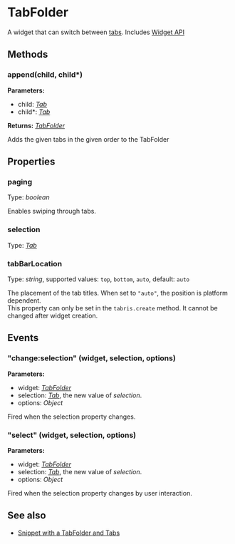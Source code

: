 ---
---
# TabFolder
A widget that can switch between [tabs](#Tab).
Includes [Widget API](Widget.md)

## Methods
### append(child, child*)


**Parameters:**

- child: *[Tab](Tab.md)*
- child*: *[Tab](Tab.md)*

**Returns:** *[TabFolder](TabFolder.md)*

Adds the given tabs in the given order to the TabFolder


## Properties
### paging
Type: *boolean*

Enables swiping through tabs.
### selection
Type: *[Tab](Tab.md)*

### tabBarLocation
Type: *string*, supported values: `top`, `bottom`, `auto`, default: `auto`

The placement of the tab titles. When set to `"auto"`, the position is platform dependent.<br/>This property can only be set in the `tabris.create` method. It cannot be changed after widget creation.

## Events
### "change:selection" (widget, selection, options)

**Parameters:**

- widget: *[TabFolder](TabFolder.md)*
- selection: *[Tab](Tab.md)*, the new value of *selection*.
- options: *Object*

Fired when the selection property changes.

### "select" (widget, selection, options)

**Parameters:**

- widget: *[TabFolder](TabFolder.md)*
- selection: *[Tab](Tab.md)*, the new value of *selection*.
- options: *Object*

Fired when the selection property changes by user interaction.


## See also
- [Snippet with a TabFolder and Tabs](https://github.com/eclipsesource/tabris-js/blob/v1.1.0/snippets/tabfolder/tabfolder.js)
